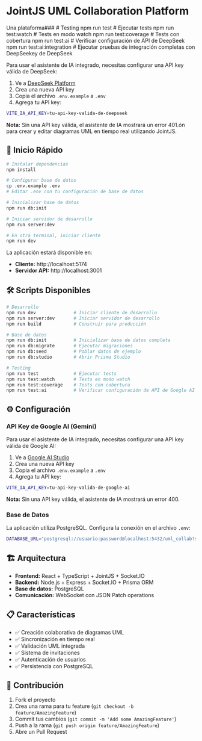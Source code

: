 # JointJS UML Collaboration Platform

Una plataforma### # Testing
npm run test             # Ejecutar tests
npm run test:watch       # Tests en modo watch
npm run test:coverage    # Tests con cobertura
npm run test:ai          # Verificar configuración de API de DeepSeek
npm run test:ai:integration # Ejecutar pruebas de integración completas con DeepSeekey de DeepSeek

Para usar el asistente de IA integrado, necesitas configurar una API key válida de DeepSeek:

1. Ve a [DeepSeek Platform](https://platform.deepseek.com/)
2. Crea una nueva API key
3. Copia el archivo `.env.example` a `.env`
4. Agrega tu API key:

```bash
VITE_IA_API_KEY=tu-api-key-valida-de-deepseek
```

**Nota:** Sin una API key válida, el asistente de IA mostrará un error 401.ón para crear y editar diagramas UML en tiempo real utilizando JointJS.

## 🚀 Inicio Rápido

```bash
# Instalar dependencias
npm install

# Configurar base de datos
cp .env.example .env
# Editar .env con tu configuración de base de datos

# Inicializar base de datos
npm run db:init

# Iniciar servidor de desarrollo
npm run server:dev

# En otra terminal, iniciar cliente
npm run dev
```

La aplicación estará disponible en:

- **Cliente:** http://localhost:5174
- **Servidor API:** http://localhost:3001

## 🛠️ Scripts Disponibles

```bash
# Desarrollo
npm run dev              # Iniciar cliente de desarrollo
npm run server:dev       # Iniciar servidor de desarrollo
npm run build            # Construir para producción

# Base de datos
npm run db:init          # Inicializar base de datos completa
npm run db:migrate       # Ejecutar migraciones
npm run db:seed          # Poblar datos de ejemplo
npm run db:studio        # Abrir Prisma Studio

# Testing
npm run test             # Ejecutar tests
npm run test:watch       # Tests en modo watch
npm run test:coverage    # Tests con cobertura
npm run test:ai          # Verificar configuración de API de Google AI
```

## ⚙️ Configuración

### API Key de Google AI (Gemini)

Para usar el asistente de IA integrado, necesitas configurar una API key válida de Google AI:

1. Ve a [Google AI Studio](https://makersuite.google.com/app/apikey)
2. Crea una nueva API key
3. Copia el archivo `.env.example` a `.env`
4. Agrega tu API key:

```bash
VITE_IA_API_KEY=tu-api-key-valida-de-google-ai
```

**Nota:** Sin una API key válida, el asistente de IA mostrará un error 400.

### Base de Datos

La aplicación utiliza PostgreSQL. Configura la conexión en el archivo `.env`:

```bash
DATABASE_URL="postgresql://usuario:password@localhost:5432/uml_collab?schema=public"
```

## 🏗️ Arquitectura

- **Frontend:** React + TypeScript + JointJS + Socket.IO
- **Backend:** Node.js + Express + Socket.IO + Prisma ORM
- **Base de datos:** PostgreSQL
- **Comunicación:** WebSocket con JSON Patch operations

## 📋 Características

- ✅ Creación colaborativa de diagramas UML
- ✅ Sincronización en tiempo real
- ✅ Validación UML integrada
- ✅ Sistema de invitaciones
- ✅ Autenticación de usuarios
- ✅ Persistencia con PostgreSQL

## 🤝 Contribución

1. Fork el proyecto
2. Crea una rama para tu feature (`git checkout -b feature/AmazingFeature`)
3. Commit tus cambios (`git commit -m 'Add some AmazingFeature'`)
4. Push a la rama (`git push origin feature/AmazingFeature`)
5. Abre un Pull Request
